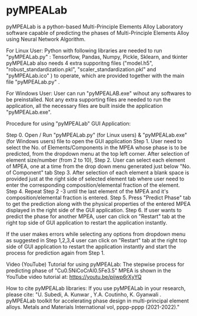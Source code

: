 # pyMPEALab

pyMPEALab is a python-based Multi-Principle Elements Alloy Laboratory software capable of predicting the phases of Multi-Principle Elements Alloy using Neural Network Algorithm.


For Linux User:
Python with following libraries are needed to run "pyMPEALab.py" : Tensorflow, Pandas, Numpy, Pickle, Sklearn, and tkinter
pyMPEALab also needs 4 extra supporitng files ("model.h5", "robust_standardization.pkl", "scaler_standardization.pkl" and "pyMPEALab.ico" ) to operate, which are provided together with the main file "pyMPEALab.py" .


For Windows User:
User can run "pyMPEALAB.exe" wihout any softwares to be preinstalled.
Not any extra supporting files are needed to run the application, all the necessary files are built inside the application "pyMPEALab.exe".


Procedure for using "pyMPEALab" GUI Application:

Step 0. Open / Run "pyMPEALab.py" (for Linux users) & "pyMPEALab.exe" (for Windows users) file to open the GUI application
Step 1. User need to select the No. of Elements/Components in the MPEA whose phase is to be predicted, from the dropdown menu at the top left corner.
		    After selection of element size/number (from 2 to 10),
Step 2. User can select each element of MPEA, one at a time from the drop down menu generated just below "No. of Component" tab
Step 3. After selection of each element a blank space is provided just at the right side of selected element tab where user need to enter the corresponding composition/elemental           fraction of the element.
Step 4. Repeat Step 2 -3 until the last element of the MPEA and it's composition/elemental fraction is entered.
Step 5. Press "Predict Phase" tab to get the prediction along with the physical properties of the entered MPEA displayed in the right side of the GUI application.
Step 6. If user wants to predict the phase for another MPEA, user can click on "Restart" tab at the right top side of GUI application to restart the application instantly.

If the user makes errors while selecting any options from dropdown menu as suggested in Step 1,2,3,4 user can click on "Restart" tab at the right top side of GUI application to restart the application instantly and start the process for prediction again from Step 1.

Video (YouTube) Tutorial for using pyMPEALab:
The stepwise process for predicting phase of "Cu0.5NiCoCrAl0.5Fe3.5" MPEA is shown in the YouTube video tutorial at: https://youtu.be/pijwp6rXyYQ



How to cite pyMPEALab libraries:
If you use pyMPEALab in your research, please cite:
"U. Subedi, A. Kunwar , Y.A. Coutinho, K. Gyanwali . pyMPEALab toolkit for accelerating phase design in multi-principal element alloys. Metals  and Materials International vol, pppp-pppp (2021-2022)."
